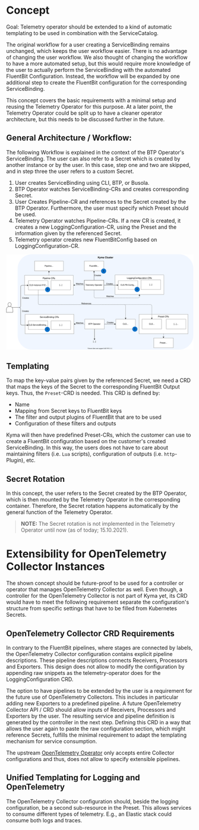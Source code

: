 
# Concept

Goal: Telemetry operator should be extended to a kind of automatic templating to be used in combination with the ServiceCatalog.


The original workflow for a user creating a ServiceBinding remains unchanged, which keeps the user workflow easier. There is no advantage of changing the user workflow. We also thought of changing the workflow to have a more automated setup, but this would require more knowledge of the user to actually perform the ServiceBinding with the automated FluentBit Configuration.
Instead, the workflow will be expanded by one additional step to create the FluentBit configuration for the corresponding ServiceBinding.

This concept covers the basic requirements with a minimal setup and reusing the Telemetry Operator for this purpose. At a later point, the Telemetry Operator could be split up to have a cleaner operator architecture, but this needs to be discussed further in the future.


## General Architecture / Workflow:

The following Workflow is explained in the context of the BTP Operator's ServiceBinding. The user can also refer to a Secret which is created by another instance or by the user. In this case, step one and two are skipped, and in step three the user refers to a custom Secret.

1. User creates ServiceBinding using CLI, BTP, or Busola.
2. BTP Operator watches ServiceBinding-CRs and creates corresponding Secret.
3. User Creates Pipeline-CR and references to the Secret created by the BTP Operator. Furthermore, the user must specify which Preset should be used.
4. Telemetry Operator watches Pipeline-CRs. If a new CR is created, it creates a new LoggingConfiguration-CR, using the Preset and the information given by the referenced Secret.
5. Telemetry operator creates new FluentBitConfig based on LoggingConfiguration-CR.

![Workflow Architecture](images/workflow-overview.svg)

## Templating

To map the key-value pairs given by the referenced Secret, we need a CRD that maps the keys of the Secret to the corresponding FluentBit Output keys. Thus, the `Preset`-CRD is needed. This CRD is defined by:
- Name
- Mapping from Secret keys to FluentBit keys
- The filter and output plugins of FluentBit that are to be used
- Configuration of these filters and outputs

Kyma will then have predefined Preset-CRs, which the customer can use to create a FluentBit configuration based on the customer's created ServiceBinding. In this way, the users does not have to care about maintaining filters (i.e. `Lua` scripts), configuration of outputs (i.e. `http`-Plugin), etc.


## Secret Rotation

In this concept, the user refers to the Secret created by the BTP Operator, which is then mounted by the Telemetry Operator in the corresponding container. Therefore, the Secret rotation happens automatically by the general function of the Telemetry Operator.

> **NOTE:** The Secret rotation is not implemented in the Telemetry Operator until now (as of today; 15.10.2021).


# Extensibility for OpenTelemetry Collector Instances

The shown concept should be future-proof to be used for a controller or operator that manages OpenTelemetry Collector as well.
Even though, a controller for the OpenTelemetry Collector is not part of Kyma yet, its CRD would have to meet the following requirement separate the configuration's structure from specific settings that have to be filled from Kubernetes Secrets.

## OpenTelemetry Collector CRD Requirements

In contrary to the FluentBit pipelines, where stages are connected by labels, the OpenTelemetry Collector configuration contains explicit pipeline descriptions.
These pipeline descriptions connects Receivers, Processors and Exporters.
This design does not allow to modify the configuration by appending raw snippets as the telemetry-operator does for the LoggingConfiguration CRD.

The option to have pipelines to be extended by the user is a requirement for the future use of OpenTelemetry Collectors.
This includes in particular adding new Exporters to a predefined pipeline.
A future OpenTelemetry Collector API / CRD should allow inputs of Receivers, Processors and Exporters by the user.
The resulting service and pipeline definition is generated by the controller in the next step.
Defining this CRD in a way that allows the user again to paste the raw configuration section, which might reference Secrets, fulfills the minimal requirement to adapt the templating mechanism for service consumption.

The upstream [OpenTelemetry Operator](https://github.com/open-telemetry/opentelemetry-operator) only accepts entire Collector configurations and thus, does not allow to specify extensible pipelines.

## Unified Templating for Logging and OpenTelemetry

The OpenTelemetry Collector configuration should, beside the logging configuration, be a second sub-resource in the Preset.
This allows services to consume different types of telemetry. E.g., an Elastic stack could consume both logs and traces.
